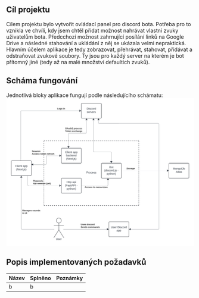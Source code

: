 ## Cíl projektu
Cílem projektu bylo vytvořit ovládací panel pro discord bota. Potřeba pro to vznikla ve chvíli, kdy jsem chtěl přidat možnost 
nahrávat vlastní zvuky uživatelům bota. Předcchozí možnost zahrnující posílání linků na Google Drive a následné stahování a 
ukládání z něj se ukázala velmi nepraktická. Hlavním účelem aplikace je tedy zobrazovat, přehrávat, stahovat, přidávat a 
odstraňovat zvukové soubory. Ty jsou pro každý server na kterém je bot přítomný jiné (tedy až na malé množství defaultich zvuků).

## Scháma fungování
Jednotlivá bloky aplikace fungují podle následujícího schámatu:  
![diagram](diagram.png)

## Popis implementovaných požadavků
|Název|Splněno|Poznámky|
|---|---|---|
|b|b|

